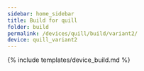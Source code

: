 ```yaml
---
sidebar: home_sidebar
title: Build for quill
folder: build
permalink: /devices/quill/build/variant2/
device: quill_variant2
---
```

{% include templates/device_build.md %}
